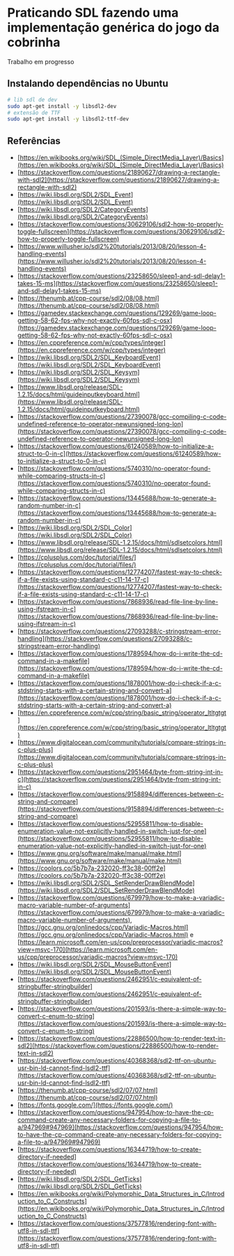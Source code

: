 # Praticando SDL fazendo uma implementação genérica do jogo da cobrinha

Trabalho em progresso


## Instalando dependências no Ubuntu

```bash
# lib sdl de dev
sudo apt-get install -y libsdl2-dev
# extensão de TTF
sudo apt-get install -y libsdl2-ttf-dev
```

## Referências

* [https://en.wikibooks.org/wiki/SDL_(Simple_DirectMedia_Layer)/Basics](https://en.wikibooks.org/wiki/SDL_(Simple_DirectMedia_Layer)/Basics)
* [https://stackoverflow.com/questions/21890627/drawing-a-rectangle-with-sdl2](https://stackoverflow.com/questions/21890627/drawing-a-rectangle-with-sdl2)
* [https://wiki.libsdl.org/SDL2/SDL_Event](https://wiki.libsdl.org/SDL2/SDL_Event)
* [https://wiki.libsdl.org/SDL2/CategoryEvents](https://wiki.libsdl.org/SDL2/CategoryEvents)
* [https://stackoverflow.com/questions/30629106/sdl2-how-to-properly-toggle-fullscreen](https://stackoverflow.com/questions/30629106/sdl2-how-to-properly-toggle-fullscreen)
* [https://www.willusher.io/sdl2%20tutorials/2013/08/20/lesson-4-handling-events](https://www.willusher.io/sdl2%20tutorials/2013/08/20/lesson-4-handling-events)
* [https://stackoverflow.com/questions/23258650/sleep1-and-sdl-delay1-takes-15-ms](https://stackoverflow.com/questions/23258650/sleep1-and-sdl-delay1-takes-15-ms)
* [https://thenumb.at/cpp-course/sdl2/08/08.html](https://thenumb.at/cpp-course/sdl2/08/08.html)
* [https://gamedev.stackexchange.com/questions/129269/game-loop-getting-58-62-fps-why-not-exactly-60fps-sdl-c-osx](https://gamedev.stackexchange.com/questions/129269/game-loop-getting-58-62-fps-why-not-exactly-60fps-sdl-c-osx)
* [https://en.cppreference.com/w/cpp/types/integer](https://en.cppreference.com/w/cpp/types/integer)
* [https://wiki.libsdl.org/SDL2/SDL_KeyboardEvent](https://wiki.libsdl.org/SDL2/SDL_KeyboardEvent)
* [https://wiki.libsdl.org/SDL2/SDL_Keysym](https://wiki.libsdl.org/SDL2/SDL_Keysym)
* [https://www.libsdl.org/release/SDL-1.2.15/docs/html/guideinputkeyboard.html](https://www.libsdl.org/release/SDL-1.2.15/docs/html/guideinputkeyboard.html)
* [https://stackoverflow.com/questions/27390078/gcc-compiling-c-code-undefined-reference-to-operator-newunsigned-long-lon](https://stackoverflow.com/questions/27390078/gcc-compiling-c-code-undefined-reference-to-operator-newunsigned-long-lon)
* [https://stackoverflow.com/questions/61240589/how-to-initialize-a-struct-to-0-in-c](https://stackoverflow.com/questions/61240589/how-to-initialize-a-struct-to-0-in-c)
* [https://stackoverflow.com/questions/5740310/no-operator-found-while-comparing-structs-in-c](https://stackoverflow.com/questions/5740310/no-operator-found-while-comparing-structs-in-c)
* [https://stackoverflow.com/questions/13445688/how-to-generate-a-random-number-in-c](https://stackoverflow.com/questions/13445688/how-to-generate-a-random-number-in-c)
* [https://wiki.libsdl.org/SDL2/SDL_Color](https://wiki.libsdl.org/SDL2/SDL_Color)
* [https://www.libsdl.org/release/SDL-1.2.15/docs/html/sdlsetcolors.html](https://www.libsdl.org/release/SDL-1.2.15/docs/html/sdlsetcolors.html)
* [https://cplusplus.com/doc/tutorial/files/](https://cplusplus.com/doc/tutorial/files/)
* [https://stackoverflow.com/questions/12774207/fastest-way-to-check-if-a-file-exists-using-standard-c-c11-14-17-c](https://stackoverflow.com/questions/12774207/fastest-way-to-check-if-a-file-exists-using-standard-c-c11-14-17-c)
* [https://stackoverflow.com/questions/7868936/read-file-line-by-line-using-ifstream-in-c](https://stackoverflow.com/questions/7868936/read-file-line-by-line-using-ifstream-in-c)
* [https://stackoverflow.com/questions/27093288/c-stringstream-error-handling](https://stackoverflow.com/questions/27093288/c-stringstream-error-handling)
* [https://stackoverflow.com/questions/1789594/how-do-i-write-the-cd-command-in-a-makefile](https://stackoverflow.com/questions/1789594/how-do-i-write-the-cd-command-in-a-makefile)
* [https://stackoverflow.com/questions/1878001/how-do-i-check-if-a-c-stdstring-starts-with-a-certain-string-and-convert-a](https://stackoverflow.com/questions/1878001/how-do-i-check-if-a-c-stdstring-starts-with-a-certain-string-and-convert-a)
* [https://en.cppreference.com/w/cpp/string/basic_string/operator_ltltgtgt](https://en.cppreference.com/w/cpp/string/basic_string/operator_ltltgtgt)
* [https://www.digitalocean.com/community/tutorials/compare-strings-in-c-plus-plus](https://www.digitalocean.com/community/tutorials/compare-strings-in-c-plus-plus)
* [https://stackoverflow.com/questions/2951464/byte-from-string-int-in-c](https://stackoverflow.com/questions/2951464/byte-from-string-int-in-c)
* [https://stackoverflow.com/questions/9158894/differences-between-c-string-and-compare](https://stackoverflow.com/questions/9158894/differences-between-c-string-and-compare)
* [https://stackoverflow.com/questions/52955811/how-to-disable-enumeration-value-not-explicitly-handled-in-switch-just-for-one](https://stackoverflow.com/questions/52955811/how-to-disable-enumeration-value-not-explicitly-handled-in-switch-just-for-one)
* [https://www.gnu.org/software/make/manual/make.html](https://www.gnu.org/software/make/manual/make.html)
* [https://coolors.co/5b7b7a-232020-ff3c38-00ff2e](https://coolors.co/5b7b7a-232020-ff3c38-00ff2e)
* [https://wiki.libsdl.org/SDL2/SDL_SetRenderDrawBlendMode](https://wiki.libsdl.org/SDL2/SDL_SetRenderDrawBlendMode)
* [https://stackoverflow.com/questions/679979/how-to-make-a-variadic-macro-variable-number-of-arguments](https://stackoverflow.com/questions/679979/how-to-make-a-variadic-macro-variable-number-of-arguments), [https://gcc.gnu.org/onlinedocs/cpp/Variadic-Macros.html](https://gcc.gnu.org/onlinedocs/cpp/Variadic-Macros.html) e [https://learn.microsoft.com/en-us/cpp/preprocessor/variadic-macros?view=msvc-170](https://learn.microsoft.com/en-us/cpp/preprocessor/variadic-macros?view=msvc-170)
* [https://wiki.libsdl.org/SDL2/SDL_MouseButtonEvent](https://wiki.libsdl.org/SDL2/SDL_MouseButtonEvent)
* [https://stackoverflow.com/questions/2462951/c-equivalent-of-stringbuffer-stringbuilder](https://stackoverflow.com/questions/2462951/c-equivalent-of-stringbuffer-stringbuilder)
* [https://stackoverflow.com/questions/201593/is-there-a-simple-way-to-convert-c-enum-to-string](https://stackoverflow.com/questions/201593/is-there-a-simple-way-to-convert-c-enum-to-string)
* [https://stackoverflow.com/questions/22886500/how-to-render-text-in-sdl2](https://stackoverflow.com/questions/22886500/how-to-render-text-in-sdl2)
* [https://stackoverflow.com/questions/40368368/sdl2-ttf-on-ubuntu-usr-bin-ld-cannot-find-lsdl2-ttf](https://stackoverflow.com/questions/40368368/sdl2-ttf-on-ubuntu-usr-bin-ld-cannot-find-lsdl2-ttf)
* [https://thenumb.at/cpp-course/sdl2/07/07.html](https://thenumb.at/cpp-course/sdl2/07/07.html)
* [https://fonts.google.com/](https://fonts.google.com/)
* [https://stackoverflow.com/questions/947954/how-to-have-the-cp-command-create-any-necessary-folders-for-copying-a-file-to-a/947969#947969](https://stackoverflow.com/questions/947954/how-to-have-the-cp-command-create-any-necessary-folders-for-copying-a-file-to-a/947969#947969)
* [https://stackoverflow.com/questions/16344719/how-to-create-directory-if-needed](https://stackoverflow.com/questions/16344719/how-to-create-directory-if-needed)
* [https://wiki.libsdl.org/SDL2/SDL_GetTicks](https://wiki.libsdl.org/SDL2/SDL_GetTicks)
* [https://en.wikibooks.org/wiki/Polymorphic_Data_Structures_in_C/Introduction_to_C_Constructs](https://en.wikibooks.org/wiki/Polymorphic_Data_Structures_in_C/Introduction_to_C_Constructs)
* [https://stackoverflow.com/questions/37577816/rendering-font-with-utf8-in-sdl-ttf](https://stackoverflow.com/questions/37577816/rendering-font-with-utf8-in-sdl-ttf)
